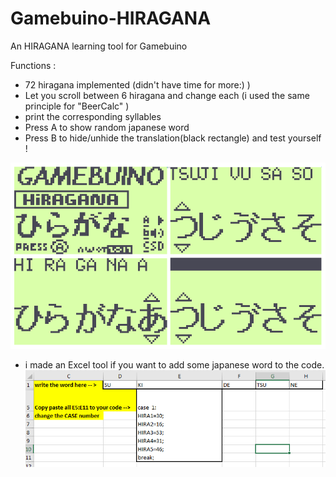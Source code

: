 # Gamebuino-HIRAGANA
An HIRAGANA learning tool for Gamebuino

Functions :
- 72 hiragana implemented (didn't have time for more:) )
- Let you scroll between 6 hiragana and change each (i used the same principle for "BeerCalc" )
- print the corresponding syllables
- Press A to show random japanese word
- Press B to hide/unhide the translation(black rectangle) and test yourself !

![](https://github.com/Awot83/Gamebuino-HIRAGANA/blob/master/Hiragana_screenshot.png?raw=true)
- i made an Excel tool if you want to add some japanese word to the code.
![](https://github.com/Awot83/Gamebuino-HIRAGANA/blob/master/ExcelTool_Hiragana.png?raw=true)
